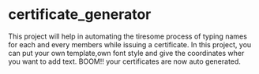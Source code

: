 # certificate_generator
This project will help in automating the tiresome process of typing names for each and every members while issuing a certificate.
In this project, you can put your own template,own font style and give the coordinates wher you want to add text.
BOOM!!
your certificates are now auto generated.
